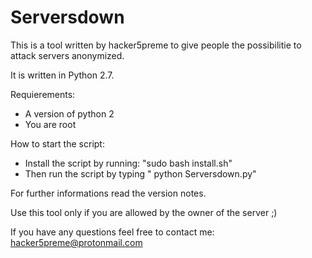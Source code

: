 # Serversdown
This is a tool written by hacker5preme to give people the possibilitie to attack servers anonymized.

It is written in Python 2.7.

Requierements:

- A version of python 2
- You are root

How to start the script:

- Install the script by running: "sudo bash install.sh"
- Then run the script by typing " python Serversdown.py"

For further informations read the version notes.

Use this tool only if you are allowed by the owner of the server ;)

If you have any questions feel free to contact me: hacker5preme@protonmail.com
